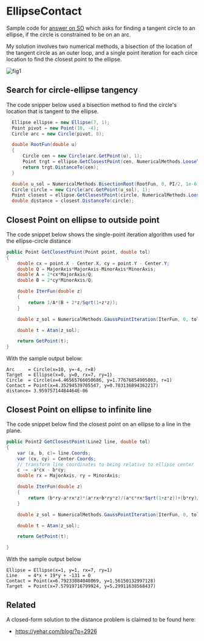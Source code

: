 # EllipseContact

Sample code for [answer on SO](https://math.stackexchange.com/a/4908633/3301) which asks for finding a tangent circle to an ellipse, if the circle is constrained to be on an arc.

My solution involves two numerical methods, a bisection of the location of the tangent circle as an outer loop, and a single point iteration for each circe location to find the closest point to the ellipse.

![fig1](https://i.sstatic.net/f84ASK6t.png)

## Search for circle-ellipse tangency

The code snipper below used a bisection method to find the circle's location that is tangent to the ellipse.

```C#
  Ellipse ellipse = new Ellipse(7, 1);
  Point pivot = new Point(10, -4);
  Circle arc = new Circle(pivot, 8);

  double RootFun(double u)
  {
      Circle cen = new Circle(arc.GetPoint(u), 1);
      Point trgt = ellipse.GetClosestPoint(cen, NumericalMethods.LooseTolerance);
      return trgt.DistanceTo(cen);
  }

  double u_sol = NumericalMethods.BisectionRoot(RootFun, 0, PI/2, 1e-6);
  Circle circle = new Circle(arc.GetPoint(u_sol), 1);
  Point closest = ellipse.GetClosestPoint(circle, NumericalMethods.LooseTolerance);
  double distance = closest.DistanceTo(circle);
```

## Closest Point on ellipse to outside point

The code snippet below shows the single-point iteration algorithm used for the ellipse-circle distance

```C#
public Point GetClosestPoint(Point point, double tol)
{
    double cx = point.X - Center.X, cy = point.Y - Center.Y;
    double Q = MajorAxis*MajorAxis-MinorAxis*MinorAxis;
    double A = 2*cx*MajorAxis/Q;
    double B = 2*cy*MinorAxis/Q;

    double IterFun(double z)
    {
        return 1/A*(B + 2*z/Sqrt(1+z*z));
    }

    double z_sol = NumericalMethods.GaussPointIteration(IterFun, 0, tol);

    double t = Atan(z_sol);

    return GetPoint(t);
}
```

With the sample output below:

```text
Arc     = Circle(x=10, y=-4, r=8)
Target  = Ellipse(x=0, y=0, rx=7, ry=1)
Circle  = Circle(x=4.46565766050686, y=1.77676854905003, r=1)
Contact = Point(x=4.35294539705547, y=0.783136894362217)
distance= 3.95975714484464E-06
```

## Closest Point on ellipse to infinite line

The code snippet below find the closest point on an ellipse to a line in the plane.

```C#
public Point2 GetClosestPoint(Line2 line, double tol)
{
	var (a, b, c)= line.Coords;
	var (cx, cy) = Center.Coords;
	// transform line coordinates to being relative to ellipse center
	c -= -a*cx - b*cy;
	double rx = MajorAxis, ry = MinorAxis;

	double IterFun(double z)
	{
		return (b*ry-a*rx*z)*(a*rx+b*ry*z)/(a*c*rx*Sqrt(1+z*z))+(b*ry)/(a*rx);
	}

	double z_sol = NumericalMethods.GaussPointIteration(IterFun, 0, tol);

	double t = Atan(z_sol);

	return GetPoint(t);

}
```

With  the sample output below

```text
Ellipse = Ellipse(x=1, y=1, rx=7, ry=1)
Line    = 4*x + 19*y + -131 = 0
Contact = Point(x=6.79233084048069, y=1.56150132997128)
Target  = Point(x=7.57919716799924, y=5.29911638568437)
```

## Related
A closed-form solution to the distance problem is claimed to be found here:

 - https://yehar.com/blog/?p=2926
